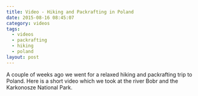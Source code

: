```yaml
---
title: Video - Hiking and Packrafting in Poland
date: 2015-08-16 08:45:07
category: videos
tags:
  - videos
  - packrafting
  - hiking
  - poland
layout: post
---
```

A couple of weeks ago we went for a relaxed hiking and packrafting trip to Poland. Here is a short video which we took at the river Bobr and the Karkonosze National Park.
